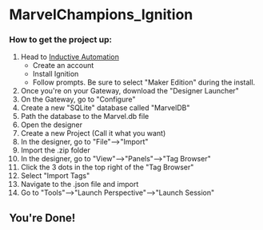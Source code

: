 # MarvelChampions_Ignition

### How to get the project up:

1. Head to [Inductive Automation](https://inductiveautomation.com)
    * Create an account
    * Install Ignition
    * Follow prompts. Be sure to select "Maker Edition" during the install.
2. Once you're on your Gateway, download the "Designer Launcher" 
3. On the Gateway, go to "Configure"
4. Create a new "SQLite" database called "MarvelDB"
5. Path the database to the Marvel.db file
6. Open the designer
7. Create a new Project (Call it what you want)
8. In the designer, go to "File"-->"Import"
9. Import the .zip folder
10. In the designer, go to "View"-->"Panels"-->"Tag Browser"
11. Click the 3 dots in the top right of the "Tag Browser"
12. Select "Import Tags"
13. Navigate to the .json file and import
14. Go to "Tools"-->"Launch Perspective"-->"Launch Session"

## You're Done! 
